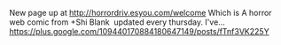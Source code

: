 New page up at http://horrordriv.esyou.com/welcome Which is A horror web comic from +Shi Blank  updated every thursday. I've… https://plus.google.com/109440170884180647149/posts/fTnf3VK225Y